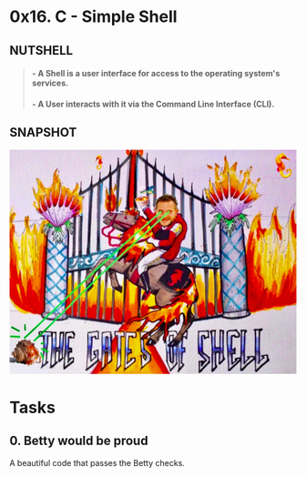 # 0x16. C - Simple Shell

## NUTSHELL

> #### - A Shell is a user interface for access to the operating system's services.
>
> #### - A User interacts with it via the Command Line Interface (CLI).

## SNAPSHOT

![Structs](assets/Screenshot%20from%202023-04-15%2019-34-50.png)

# Tasks

## **0. Betty would be proud**

A beautiful code that passes the Betty checks.

> [<filename>](https://github.com/Hasaan591gb/simple_shell.git/commit/)

